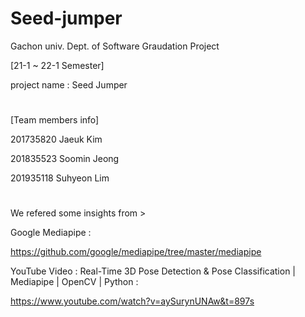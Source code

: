 # Seed-jumper
Gachon univ. Dept. of Software Graudation Project


[21-1 ~  22-1 Semester]

project name : Seed Jumper

#


[Team members info]

201735820 Jaeuk Kim

201835523 Soomin Jeong

201935118 Suhyeon Lim

#

We refered some insights from >

Google Mediapipe : 

https://github.com/google/mediapipe/tree/master/mediapipe

YouTube Video : Real-Time 3D Pose Detection & Pose Classification | Mediapipe | OpenCV | Python : 

https://www.youtube.com/watch?v=aySurynUNAw&t=897s
